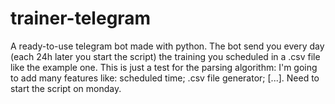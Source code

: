 # trainer-telegram
A ready-to-use telegram bot made with python. The bot send you every day (each 24h later you start the script) the training you scheduled in a .csv file like the example one.
This is just a test for the parsing algorithm: I'm going to add many features like: scheduled time; .csv file generator; [...].
Need to start the script on monday.
